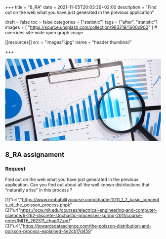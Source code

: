 +++
title = "8_RA"
date = 2021-11-05T20:03:36+02:00
description = "Find out on the web what you have just generated in the previous application"

draft = false
toc = false
categories = ["statistic"]
tags = ["after", "statistic"]
images = [
  "https://source.unsplash.com/collection/983219/1600x900"
] # overrides site-wide open graph image

[[resources]]
  src = "images/1.jpg"
  name = "header thumbnail"

+++

![header](images/1.jpg)

## 8_RA assignament

### Request
Find out on the web what you have just generated in the previous application. Can you find out about all the well known distributions that "naturally arise" in this process ?
 
 





[1]"url","https://www.probabilitycourse.com/chapter11/11_1_2_basic_concepts_of_the_poisson_process.phpk"
[2]"url"https://ocw.mit.edu/courses/electrical-engineering-and-computer-science/6-262-discrete-stochastic-processes-spring-2011/course-notes/MIT6_262S11_chap02.pdf"
[3]"url","https://towardsdatascience.com/the-poisson-distribution-and-poisson-process-explained-4e2cb17d459"
